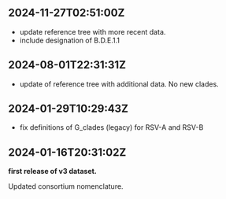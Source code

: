 ## 2024-11-27T02:51:00Z

 - update reference tree with more recent data.
 - include designation of B.D.E.1.1

## 2024-08-01T22:31:31Z

 - update of reference tree with additional data. No new clades.


## 2024-01-29T10:29:43Z

 - fix definitions of G_clades (legacy) for RSV-A and RSV-B

## 2024-01-16T20:31:02Z

**first release of v3 dataset.**

Updated consortium nomenclature.
